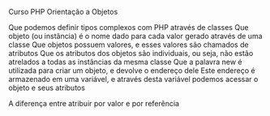 Curso PHP Orientação a Objetos

Que podemos definir tipos complexos com PHP através de classes
Que objeto (ou instância) é o nome dado para cada valor gerado através de uma classe
Que objetos possuem valores, e esses valores são chamados de atributos
Que os atributos dos objetos são individuais, ou seja, não estão atrelados a todas as instâncias da mesma classe
Que a palavra new é utilizada para criar um objeto, e devolve o endereço dele
Este endereço é armazenado em uma variável, e através desta variável podemos acessar o objeto e seus atributos

A diferença entre atribuir por valor e por referência